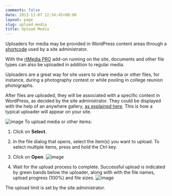 ```yaml
---
comments: false
date: 2013-11-07 12:54:45+00:00
layout: page
slug: upload-media
title: Upload Media
---
```


Uploaders for media may be provided in WordPress content areas through a [shortcode](https://rtcamp.com/rtmedia/docs/common/shortcodes/uploader-shortcode/) used by a site administrator.

With the [rtMedia PRO](https://rtcamp.com/store/rtmedia-pro/) add-on running on the site, documents and other file types can also be uploaded in addition to regular media.

Uploaders are a great way for site users to share media or other files, for instance, during a photography contest or while pooling in college reunion photographs.

After files are uploaded, they will be associated with a specific context in WordPress, as decided by the site administrator. They could be displayed with the help of an anywhere gallery, [as explained here](https://rtcamp.com/rtmedia/docs/user/rtmedia-wordpress/anywhere-gallery/). This is how a typical uploader will appear on your site.

![image](https://rtcamp.com/wp-content/uploads/2013/11/image20.png) To upload media or other items:



	
  1. Click on **Select**.

	
  2. In the file dialog that opens, select the item(s) you want to upload. To select multiple items, press and hold the Ctrl key.

	
  3. Click on **Open**. ![image](https://rtcamp.com/wp-content/uploads/2013/11/image21.png)

	
  4. Wait for the upload process to complete. Successful upload is indicated by green bands below the uploader, along with with the file names, upload progress (100%) and file sizes. ![image](https://rtcamp.com/wp-content/uploads/2013/11/image22.png)


The upload limit is set by the site administrator.
